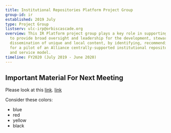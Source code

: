 ```yaml
---
title: Institutional Repositories Platform Project Group
group-id: ir
established: 2019 July
type: Project Group
listserv: ulc-irp@orbiscascade.org
overview: This IR Platform project group plays a key role in supporting the ULCs charge
  to provide broad oversight and leadership for the development, stewardship, and
  dissemination of unique and local content, by identifying, recommending, and planning
  for a pilot of an Alliance centrally-supported institutional repository (IR) platform
  and service model.
timeline: FY2020 (July 2019 - June 2020)
---
```


## Important Material For Next Meeting

Please look at this [link](http://example.com). 
[link](http://example.com)



Consider these colors:
- blue
- red
- yellow
- black


